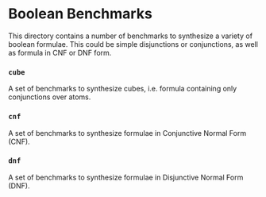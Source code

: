 # Boolean Benchmarks

This directory contains a number of benchmarks to synthesize a variety of boolean formulae.
This could be simple disjunctions or conjunctions, as well as formula in CNF or DNF form.

### `cube`

A set of benchmarks to synthesize cubes, i.e. formula containing only conjunctions over atoms.

### `cnf`

A set of benchmarks to synthesize formulae in Conjunctive Normal Form (CNF).

### `dnf`

A set of benchmarks to synthesize formulae in Disjunctive Normal Form (DNF).
